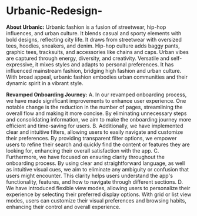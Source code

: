 # Urbanic-Redesign-

**About Urbanic:**
Urbanic fashion is a fusion of streetwear,
hip-hop influences, and urban culture. It
blends casual and sporty elements with
bold designs, reflecting city life. It draws
from streetwear with oversized tees,
hoodies, sneakers, and denim. Hip-hop
culture adds baggy pants, graphic tees,
tracksuits, and accessories like chains and
caps. Urban vibes are captured through
energy, diversity, and creativity. Versatile
and self-expressive, it mixes styles and
adapts to personal preferences. It has
influenced mainstream fashion, bridging
high fashion and urban culture. With broad
appeal, urbanic fashion embodies urban
communities and their dynamic spirit in a
vibrant style.


**Revamped Onboarding Journey:**
A. In our revamped onboarding process, we have made
significant improvements to enhance user
experience. One notable change is the reduction in
the number of pages, streamlining the overall flow
and making it more concise. By eliminating
unnecessary steps and consolidating information, we
aim to make the onboarding journey more efficient
and time-saving for users.
B. Additionally, we have implemented clear and intuitive
filters, allowing users to easily navigate and customize
their preferences. By providing transparent filter
options, we empower users to refine their search and
quickly find the content or features they are looking
for, enhancing their overall satisfaction with the app.
C. Furthermore, we have focused on ensuring clarity throughout
the onboarding process. By using clear and straightforward
language, as well as intuitive visual cues, we aim to eliminate any
ambiguity or confusion that users might encounter. This clarity
helps users understand the app's functionality, features, and
how to navigate through different sections.
D. We have introduced flexible view modes, allowing users to
personalize their experience by selecting their preferred
display options. With grid or list view modes, users can
customize their visual preferences and browsing habits,
enhancing their control and overall experience.
